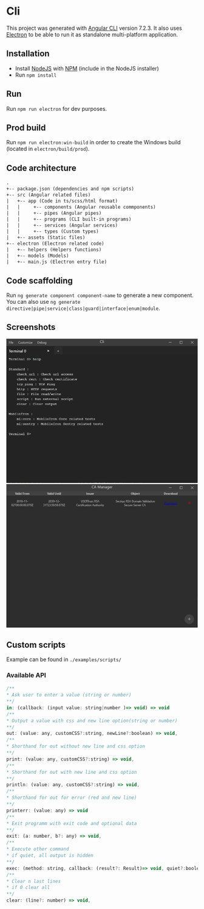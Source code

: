 # Cli

This project was generated with [Angular CLI](https://github.com/angular/angular-cli) version 7.2.3.
It also uses [Electron](https://electronjs.org/) to be able to run it as standalone multi-platform application.

## Installation

- Install [NodeJS](https://nodejs.org) with [NPM](https://www.npmjs.com/) (include in the NodeJS installer)
- Run ````npm install````

## Run

Run `npm run electron` for dev purposes.


## Prod build

Run `npm run electron:win-build` in order to create the Windows build (located in `electron/build/prod`).


## Code architecture
````
.
+-- package.json (dependencies and npm scripts)
+-- src (Angular related files)
|   +-- app (Code in ts/scss/html format)
|   |     +-- components (Angular reusable commponents)
|   |     +-- pipes (Angular pipes)
|   |     +-- programs (CLI built-in programs)
|   |     +-- services (Angular services)
|   |     +-- types (Custom types)
|   +-- assets (Static files)
+-- electron (Electron related code)
|   +-- helpers (Helpers functions)
|   +-- models (Models)
|   +-- main.js (Electron entry file)
````

## Code scaffolding

Run `ng generate component component-name` to generate a new component. You can also use `ng generate directive|pipe|service|class|guard|interface|enum|module`.

## Screenshots

![Main UI](./examples/screenshots/main.png)
![Add CA UI](./examples/screenshots/ca.png)

## Custom scripts 

Example can be found in ``./examples/scripts/``

### Available API
```javascript
/**
* Ask user to enter a value (string or number)
**/
in: (callback: (input value: string|number )=> void) => void 
/**
* Output a value with css and new line option(string or number)
**/
out: (value: any, customCSS?:string, newLine?:boolean) => void,
/**
* Shorthand for out without new line and css option
**/
print: (value: any, customCSS?:string) => void,
/**
* Shorthand for out with new line and css option
**/
println: (value: any, customCSS?:string) => void,
/**
* Shorthand for out for error (red and new line)
**/
printerr: (value: any) => void
/**
* Exit programm with exit code and optional data
**/
exit: (a: number, b?: any) => void,
/**
* Execute other command 
* if quiet, all output is hidden
**/
exec: (method: string, callback: (result?: Result)=> void, quiet?:boolean) => void
/**
* Clear n last lines
* if 0 clear all 
**/
clear: (line?: number) => void,
```

